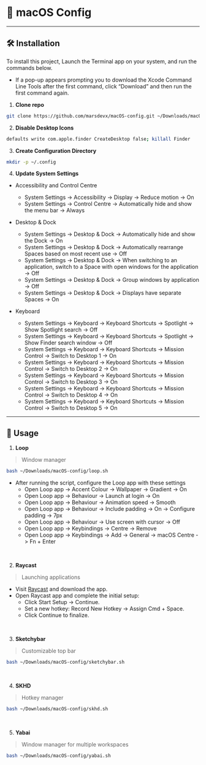 #  macOS Config

---

## 🛠️ Installation

To install this project, Launch the Terminal app on your system, and run the commands below. <br>
  - If a pop-up appears prompting you to download the Xcode Command Line Tools after the first command, click “Download” and then run the first command again.

1. **Clone repo**
```bash
git clone https://github.com/marsdevx/macOS-config.git ~/Downloads/macOS-config
```

2. **Disable Desktop Icons**
```bash
defaults write com.apple.finder CreateDesktop false; killall Finder
```

3. **Create Configuration Directory**
```bash
mkdir -p ~/.config
```

4. **Update System Settings**

  - Accessibility and Control Centre
    - System Settings -> Accessibility -> Display -> Reduce motion -> On  
    - System Settings -> Control Centre -> Automatically hide and show the menu bar -> Always  

  - Desktop & Dock
    - System Settings -> Desktop & Dock -> Automatically hide and show the Dock -> On  
    - System Settings -> Desktop & Dock -> Automatically rearrange Spaces based on most recent use -> Off  
    - System Settings -> Desktop & Dock -> When switching to an application, switch to a Space with open windows for the application -> Off  
    - System Settings -> Desktop & Dock -> Group windows by application -> Off  
    - System Settings -> Desktop & Dock -> Displays have separate Spaces -> On  

  - Keyboard
    - System Settings -> Keyboard -> Keyboard Shortcuts -> Spotlight -> Show Spotlight search -> Off  
    - System Settings -> Keyboard -> Keyboard Shortcuts -> Spotlight -> Show Finder search window -> Off  
    - System Settings -> Keyboard -> Keyboard Shortcuts -> Mission Control -> Switch to Desktop 1 -> On  
    - System Settings -> Keyboard -> Keyboard Shortcuts -> Mission Control -> Switch to Desktop 2 -> On  
    - System Settings -> Keyboard -> Keyboard Shortcuts -> Mission Control -> Switch to Desktop 3 -> On  
    - System Settings -> Keyboard -> Keyboard Shortcuts -> Mission Control -> Switch to Desktop 4 -> On  
    - System Settings -> Keyboard -> Keyboard Shortcuts -> Mission Control -> Switch to Desktop 5 -> On  

---

## 🚀 Usage

1. **Loop**

> Window manager

```bash
bash ~/Downloads/macOS-config/loop.sh
```

- After running the script, configure the Loop app with these settings
  - Open Loop app -> Accent Colour -> Wallpaper -> Gradient -> On  
  - Open Loop app -> Behaviour -> Launch at login -> On  
  - Open Loop app -> Behaviour -> Animation speed -> Smooth  
  - Open Loop app -> Behaviour -> Include padding -> On -> Configure padding -> 7px  
  - Open Loop app -> Behaviour -> Use screen with cursor -> Off  
  - Open Loop app -> Keybindings -> Centre -> Remove  
  - Open Loop app -> Keybindings -> Add -> General -> macOS Centre -> Fn + Enter 

<br>

2. **Raycast**

> Launching applications

- Visit [Raycast](https://www.raycast.com/) and download the app.
- Open Raycast app and complete the initial setup:
  - Click Start Setup -> Continue.
  - Set a new hotkey: Record New Hotkey -> Assign Cmd + Space.
  - Click Continue to finalize.

<br>

3. **Sketchybar**

> Customizable top bar

```bash
bash ~/Downloads/macOS-config/sketchybar.sh
```

<br>

4. **SKHD**

> Hotkey manager

```bash
bash ~/Downloads/macOS-config/skhd.sh
```

<br>

5. **Yabai**

> Window manager for multiple workspaces

```bash
bash ~/Downloads/macOS-config/yabai.sh
```